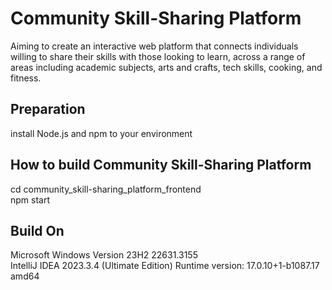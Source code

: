 # Community Skill-Sharing Platform 
Aiming to create an interactive web platform that connects individuals willing to share their skills with those looking to learn, across a range of areas including academic subjects, arts and crafts, tech skills, cooking, and fitness.

## Preparation
install Node.js and npm to your environment

## How to build Community Skill-Sharing Platform
cd community_skill-sharing_platform_frontend<br/>
npm start

## Build On
Microsoft Windows Version 23H2 22631.3155<br/>
IntelliJ IDEA 2023.3.4 (Ultimate Edition) Runtime version: 17.0.10+1-b1087.17 amd64
